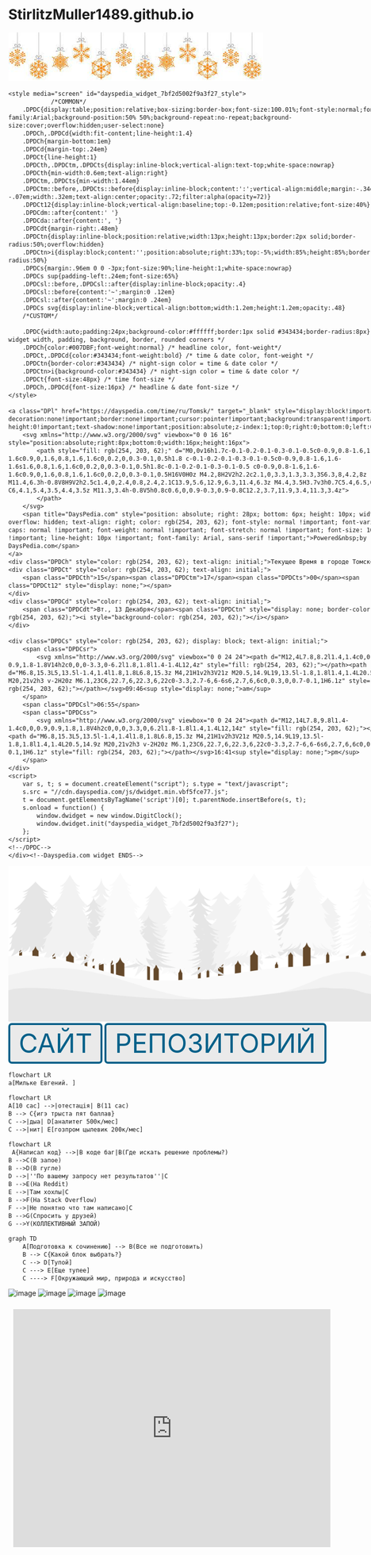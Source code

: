 # StirlitzMuller1489.github.io
<style>
.nav div {
    display: inline-block;
}
</style>
<div class="nav">
<div>
<img src="Unknown.jpeg">


<!--Dayspedia.com widget--><div class="DPDC" cityid="5720" lang="ru" id="dayspedia_widget_7bf2d5002f9a3f27" host="https://dayspedia.com" ampm="false" nightsign="true" sun="true" style="background-image: url(&quot;https://cdn.dayspedia.com/img/widgets/bg-9.png&quot;); border-color: rgb(255, 255, 255); border-width: 0px; width: auto;">

	<style media="screen" id="dayspedia_widget_7bf2d5002f9a3f27_style">
				/*COMMON*/
		.DPDC{display:table;position:relative;box-sizing:border-box;font-size:100.01%;font-style:normal;font-family:Arial;background-position:50% 50%;background-repeat:no-repeat;background-size:cover;overflow:hidden;user-select:none}
		.DPDCh,.DPDCd{width:fit-content;line-height:1.4}
		.DPDCh{margin-bottom:1em}
		.DPDCd{margin-top:.24em}
		.DPDCt{line-height:1}
		.DPDCth,.DPDCtm,.DPDCts{display:inline-block;vertical-align:text-top;white-space:nowrap}
		.DPDCth{min-width:0.6em;text-align:right}
		.DPDCtm,.DPDCts{min-width:1.44em}
		.DPDCtm::before,.DPDCts::before{display:inline-block;content:':';vertical-align:middle;margin:-.34em 0 0 -.07em;width:.32em;text-align:center;opacity:.72;filter:alpha(opacity=72)}
		.DPDCt12{display:inline-block;vertical-align:baseline;top:-0.12em;position:relative;font-size:40%}
		.DPDCdm::after{content:' '}
		.DPDCda::after{content:', '}
		.DPDCdt{margin-right:.48em}
		.DPDCtn{display:inline-block;position:relative;width:13px;height:13px;border:2px solid;border-radius:50%;overflow:hidden}
		.DPDCtn>i{display:block;content:'';position:absolute;right:33%;top:-5%;width:85%;height:85%;border-radius:50%}
		.DPDCs{margin:.96em 0 0 -3px;font-size:90%;line-height:1;white-space:nowrap}
		.DPDCs sup{padding-left:.24em;font-size:65%}
		.DPDCsl::before,.DPDCsl::after{display:inline-block;opacity:.4}
		.DPDCsl::before{content:'~';margin:0 .12em}
		.DPDCsl::after{content:'~';margin:0 .24em}
		.DPDCs svg{display:inline-block;vertical-align:bottom;width:1.2em;height:1.2em;opacity:.48}
		/*CUSTOM*/
		
		.DPDC{width:auto;padding:24px;background-color:#ffffff;border:1px solid #343434;border-radius:8px} /* widget width, padding, background, border, rounded corners */
		.DPDCh{color:#007DBF;font-weight:normal} /* headline color, font-weight*/
		.DPDCt,.DPDCd{color:#343434;font-weight:bold} /* time & date color, font-weight */
		.DPDCtn{border-color:#343434} /* night-sign color = time & date color */
		.DPDCtn>i{background-color:#343434} /* night-sign color = time & date color */
		.DPDCt{font-size:48px} /* time font-size */
		.DPDCh,.DPDCd{font-size:16px} /* headline & date font-size */
	</style>

	<a class="DPl" href="https://dayspedia.com/time/ru/Tomsk/" target="_blank" style="display:block!important;text-decoration:none!important;border:none!important;cursor:pointer!important;background:transparent!important;line-height:0!important;text-shadow:none!important;position:absolute;z-index:1;top:0;right:0;bottom:0;left:0">
		<svg xmlns="http://www.w3.org/2000/svg" viewbox="0 0 16 16" style="position:absolute;right:8px;bottom:0;width:16px;height:16px">
			<path style="fill: rgb(254, 203, 62);" d="M0,0v16h1.7c-0.1-0.2-0.1-0.3-0.1-0.5c0-0.9,0.8-1.6,1.6-1.6c0.9,0,1.6,0.8,1.6,1.6c0,0.2,0,0.3-0.1,0.5h1.8 c-0.1-0.2-0.1-0.3-0.1-0.5c0-0.9,0.8-1.6,1.6-1.6s1.6,0.8,1.6,1.6c0,0.2,0,0.3-0.1,0.5h1.8c-0.1-0.2-0.1-0.3-0.1-0.5 c0-0.9,0.8-1.6,1.6-1.6c0.9,0,1.6,0.8,1.6,1.6c0,0.2,0,0.3-0.1,0.5H16V0H0z M4.2,8H2V2h2.2c2.1,0,3.3,1.3,3.3,3S6.3,8,4.2,8z M11.4,6.3h-0.8V8H9V2h2.5c1.4,0,2.4,0.8,2.4,2.1C13.9,5.6,12.9,6.3,11.4,6.3z M4.4,3.5H3.7v3h0.7C5.4,6.5,6,6,6,5 C6,4.1,5.4,3.5,4.4,3.5z M11.3,3.4h-0.8V5h0.8c0.6,0,0.9-0.3,0.9-0.8C12.2,3.7,11.9,3.4,11.3,3.4z">
			</path>
		</svg>
		<span title="DaysPedia.com" style="position: absolute; right: 28px; bottom: 6px; height: 10px; width: 60px; overflow: hidden; text-align: right; color: rgb(254, 203, 62); font-style: normal !important; font-variant-caps: normal !important; font-weight: normal !important; font-stretch: normal !important; font-size: 10px !important; line-height: 10px !important; font-family: Arial, sans-serif !important;">Powered&nbsp;by DaysPedia.com</span>
	</a>
	<div class="DPDCh" style="color: rgb(254, 203, 62); text-align: initial;">Текущее Время в городе Томск</div>
	<div class="DPDCt" style="color: rgb(254, 203, 62); text-align: initial;">
		<span class="DPDCth">15</span><span class="DPDCtm">17</span><span class="DPDCts">00</span><span class="DPDCt12" style="display: none;"></span>
	</div>
	<div class="DPDCd" style="color: rgb(254, 203, 62); text-align: initial;">
		<span class="DPDCdt">Вт., 13 Декабря</span><span class="DPDCtn" style="display: none; border-color: rgb(254, 203, 62);"><i style="background-color: rgb(254, 203, 62);"></i></span>
	</div>
	
	<div class="DPDCs" style="color: rgb(254, 203, 62); display: block; text-align: initial;">
		<span class="DPDCsr">
			<svg xmlns="http://www.w3.org/2000/svg" viewbox="0 0 24 24"><path d="M12,4L7.8,8.2l1.4,1.4c0,0,0.9-0.9,1.8-1.8V14h2c0,0,0-3.3,0-6.2l1.8,1.8l1.4-1.4L12,4z" style="fill: rgb(254, 203, 62);"></path><path d="M6.8,15.3L5,13.5l-1.4,1.4l1.8,1.8L6.8,15.3z M4,21H1v2h3V21z M20.5,14.9L19,13.5l-1.8,1.8l1.4,1.4L20.5,14.9z M20,21v2h3 v-2H20z M6.1,23C6,22.7,6,22.3,6,22c0-3.3,2.7-6,6-6s6,2.7,6,6c0,0.3,0,0.7-0.1,1H6.1z" style="fill: rgb(254, 203, 62);"></path></svg>09:46<sup style="display: none;">am</sup>
		</span>
		<span class="DPDCsl">06:55</span>
		<span class="DPDCss">
			<svg xmlns="http://www.w3.org/2000/svg" viewbox="0 0 24 24"><path d="M12,14L7.8,9.8l1.4-1.4c0,0,0.9,0.9,1.8,1.8V4h2c0,0,0,3.3,0,6.2l1.8-1.8l1.4,1.4L12,14z" style="fill: rgb(254, 203, 62);"></path><path d="M6.8,15.3L5,13.5l-1.4,1.4l1.8,1.8L6.8,15.3z M4,21H1v2h3V21z M20.5,14.9L19,13.5l-1.8,1.8l1.4,1.4L20.5,14.9z M20,21v2h3 v-2H20z M6.1,23C6,22.7,6,22.3,6,22c0-3.3,2.7-6,6-6s6,2.7,6,6c0,0.3,0,0.7-0.1,1H6.1z" style="fill: rgb(254, 203, 62);"></path></svg>16:41<sup style="display: none;">pm</sup>
		</span>
	</div>
	<script>
		var s, t; s = document.createElement("script"); s.type = "text/javascript";
		s.src = "//cdn.dayspedia.com/js/dwidget.min.vbf5fce77.js";
		t = document.getElementsByTagName('script')[0]; t.parentNode.insertBefore(s, t);
		s.onload = function() {
			window.dwidget = new window.DigitClock();
			window.dwidget.init("dayspedia_widget_7bf2d5002f9a3f27");
		};
	</script>
	<!--/DPDC-->
	</div><!--Dayspedia.com widget ENDS-->
<img src="layer.png">	

</div>
	
<style>
.button_1670312305034 {
    display: inline-block !important;
    text-decoration: none !important;
    background-color: #eaeaea !important;
    color: #006089 !important;
    border: 4px solid #006089 !important;
    border-radius: 7px !important;
    font-size: 53px !important;
    padding: 5px 17px !important; 
    transition: all 0.2s ease !important;
}
.button_1670312305034:hover{
    text-decoration: none !important; 
    background-color: #437efd !important;
    color: #000000 !important;
    border-color: #006089 !important;
}
</style>
<a href="https://stirlitzmuller1489.github.io/" class="button_1670312305034" target="_blank">
  САЙТ
</a>

<style>
.button_1670312305034 {
    display: inline-block !important;
    text-decoration: none !important;
    background-color: #eaeaea !important;
    color: #006089 !important;
    border: 4px solid #006089 !important;
    border-radius: 7px !important;
    font-size: 53px !important;
    padding: 5px 17px !important; 
    transition: all 0.2s ease !important;
}
.button_1670312305034:hover{
    text-decoration: none !important; 
    background-color: #437efd !important;
    color: #000000 !important;
    border-color: #006089 !important;
}
</style>
<a href="https://github.com/StirlitzMuller1489/StirlitzMuller1489.github.io/blob/main/README.md" class="button_1670312305034" target="_blank">
  РЕПОЗИТОРИЙ
</a>


```mermaid
flowchart LR
a[Мильке Евгений. ]
```

```mermaid
flowchart LR
A[10 сас] -->|отестацiя| B(11 сас)
B --> C{игэ трыста пят баллав}
C -->|дыа| D[аналитег 500к/мес]
C -->|нит| E[гозпром цылевик 200к/мес]
```

```mermaid
flowchart LR
 A{Написал код} -->|В коде баг|B(Где искать решение проблемы?)
B -->C(В запое)
B -->D(В гугле)
D -->|''По вашему запросу нет результатов''|C
B -->E(На Reddit)
E -->|Там хохлы|C
B -->F(На Stack Overflow)
F -->|Не понятно что там написано|C
B -->G(Спросить у друзей)
G -->Y(КОЛЛЕКТИВНЫЙ ЗАПОЙ)
```
```mermaid
graph TD
    A[Подготовка к сочинению] --> B(Все не подготовить)
    B --> C{Какой блок выбрать?}
    C --> D[Тупой]
    C ---> E[Еще тупее]
    C ----> F[Окружающий мир, природа и искусство]
```
![image](https://user-images.githubusercontent.com/114472400/205867761-af4a4b39-75e9-421b-8c80-c3244f50ea24.png)
![image](https://user-images.githubusercontent.com/114472400/205867846-2d0ddba2-3c92-4235-bcc7-13aa2024cafe.png)
![image](https://user-images.githubusercontent.com/114472400/205867980-24160cc6-da73-43cb-8631-270625c4181e.png)
![image](https://user-images.githubusercontent.com/114472400/205869024-7f35184c-07aa-4b0c-945c-4aaa3a9c6a72.png)

<div style="width: 640px; height: 480px; margin: 10px; position: relative;"><iframe allowfullscreen frameborder="0" style="width:640px; height:480px" src="https://lucid.app/documents/embedded/d7fe4f0c-b16c-4ceb-b4da-59c38cf2404b" id="UsZfbwyMvgWB"></iframe></div>
  
